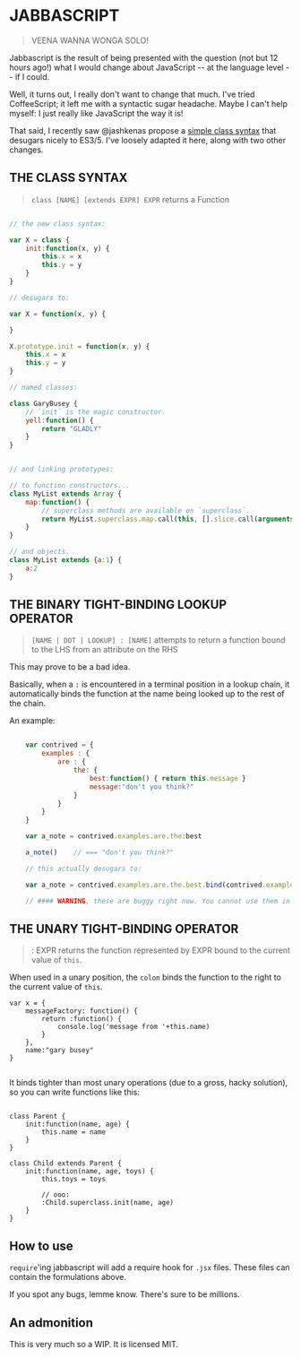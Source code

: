 JABBASCRIPT
===========

>
> VEENA WANNA WONGA SOLO!
>

Jabbascript is the result of being presented with the question (not but 12 hours ago!) what I would
change about JavaScript -- at the language level -- if I could.

Well, it turns out, I really don't want to change that much. I've tried CoffeeScript; it left me with
a syntactic sugar headache. Maybe I can't help myself: I just really like JavaScript the way it is!

That said, I recently saw @jashkenas propose a [simple class syntax](https://gist.github.com/1329619)
that desugars nicely to ES3/5. I've loosely adapted it here, along with two other changes.

## THE CLASS SYNTAX

> `class [NAME] [extends EXPR] EXPR` 
> returns a Function

````javascript

// the new class syntax:

var X = class {
    init:function(x, y) {
        this.x = x
        this.y = y
    }
}

// desugars to:

var X = function(x, y) {

}

X.prototype.init = function(x, y) {
    this.x = x
    this.y = y
}

// named classes:

class GaryBusey {
    // `init` is the magic constructor.
    yell:function() {
        return "GLADLY"
    }
}


// and linking prototypes:

// to function constructors...
class MyList extends Array {
    map:function() {
        // superclass methods are available on `superclass`.
        return MyList.superclass.map.call(this, [].slice.call(arguments)) 
    }
}

// and objects.
class MyList extends {a:1} {
    a:2
}

````

## THE BINARY TIGHT-BINDING LOOKUP OPERATOR

> `[NAME | DOT | LOOKUP] : [NAME]`
> attempts to return a function bound to the LHS from an attribute on the RHS

This may prove to be a bad idea.

Basically, when a `:` is encountered in a terminal position in a lookup chain,
it automatically binds the function at the name being looked up to the rest of the chain.

An example:

````javascript

    var contrived = {
        examples : {
            are : {
                the: {
                    best:function() { return this.message }
                    message:"don't you think?"
                }
            }
        }
    }

    var a_note = contrived.examples.are.the:best

    a_note()    // === "don't you think?"

    // this actually desugars to:

    var a_note = contrived.examples.are.the.best.bind(contrived.examples.are.the)

    // #### WARNING, these are buggy right now. You cannot use them in ?: ternaries. ####

````

## THE UNARY TIGHT-BINDING OPERATOR

> : EXPR
> returns the function represented by EXPR bound to the current value of `this`.

When used in a unary position, the `colon` binds the function to the right to the current value of `this`.

````
var x = {
    messageFactory: function() {
        return :function() {
            console.log('message from '+this.name)
        }
    },
    name:"gary busey"
}


````

It binds tighter than most unary operations (due to a gross, hacky solution), so you can write functions like this:


````

class Parent {
    init:function(name, age) {
        this.name = name
    }
}

class Child extends Parent {
    init:function(name, age, toys) {
        this.toys = toys

        // ooo:
        :Child.superclass.init(name, age)
    }
}

````

## How to use

`require`'ing jabbascript will add a require hook for `.jsx` files. These files can contain the formulations above.

If you spot any bugs, lemme know. There's sure to be millions.

## An admonition

This is very much so a WIP. It is licensed MIT.
